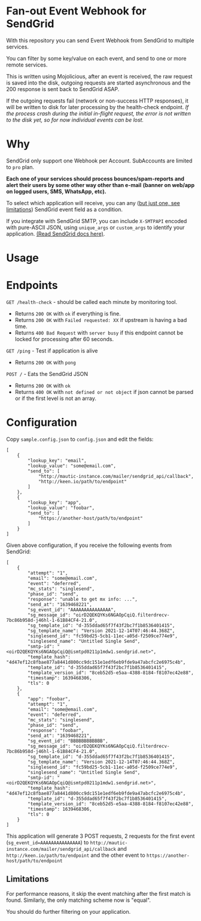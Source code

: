 # Fan-out Event Webhook for SendGrid

With this repository you can send Event Webhook from SendGrid to multiple services.

You can filter by some key/value on each event, and send to one or more remote services.

This is written using Mojolicious, after an event is received, the raw request is saved into the disk, outgoing requests
are started asynchronous and the 200 response is sent back to SendGrid ASAP.

If the outgoing requests fail (network or non-success HTTP responses), it will be written to disk for later processing
by the health-check endpoint. *If the process crash during the initial in-flight request, the error is not written to the disk yet, so for now individual events can be lost.*

# Why

SendGrid only support one Webhook per Account. SubAccounts are limited to `pro` plan.

**Each one of your services should process bounces/spam-reports and alert their users by some other way other than e-mail**
**(banner on web/app on logged users, SMS, WhatsApp, etc).**

To select which application will receive, you can any ([but just one, see limitations](#Limitations)) SendGrid event field as a condition.

If you integrate with SendGrid SMTP, you can include `X-SMTPAPI` encoded with pure-ASCII JSON, using `unique_args` or `custom_args` to identify your application. [(Read SendGrid docs here)](https://docs.sendgrid.com/for-developers/sending-email/building-an-x-smtpapi-header).


# Usage


# Endpoints

`GET /health-check` - should be called each minute by monitoring tool.

- Returns `200 OK` with `ok` if everything is fine.
- Returns `200 OK` with `Failed requested: XX` if upstream is having a bad time.
- Returns `400 Bad Request` with `server busy` if this endpoint cannot be locked for processing after 60 seconds.

`GET /ping` - Test if application is alive

- Returns `200 OK` with `pong`

`POST /` - Eats the SendGrid JSON

- Returns `200 OK` with `ok`
- Returns `400 OK` with `not defined or not object` if json cannot be parsed or if the first level is not an array.




# Configuration

Copy `sample.config.json` to `config.json` and edit the fields:

    [
        {
            "lookup_key": "email",
            "lookup_value": "some@email.com",
            "send_to": [
                "http://mautic-instance.com/mailer/sendgrid_api/callback",
                "http://keen.io/path/to/endpoint"
            ]
        },
        {
            "lookup_key": "app",
            "lookup_value": "foobar",
            "send_to": [
                "https://another-host/path/to/endpoint"
            ]
        }
    ]

Given above configuration, if you receive the following events from SendGrid:

    [
        {
            "attempt": "1",
            "email": "some@email.com",
            "event": "deferred",
            "mc_stats": "singlesend",
            "phase_id": "send",
            "response": "unable to get mx info: ...",
            "send_at": "1639468221",
            "sg_event_id": "AAAAAAAAAAAAAAA",
            "sg_message_id": "oirD2QEKQYKs6NGAOpCqiQ.filterdrecv-7bc86b958d-j46hl-1-61B84CF4-21.0",
            "sg_template_id": "d-355ddad65f7f43f2bc7f1b8536401415",
            "sg_template_name": "Version 2021-12-14T07:46:44.368Z",
            "singlesend_id": "fc59bd25-5cb1-11ec-a05d-f2509ce774e9",
            "singlesend_name": "Untitled Single Send",
            "smtp-id": "<oirD2QEKQYKs6NGAOpCqiQ@ismtpd0211p1mdw1.sendgrid.net>",
            "template_hash": "4d47ef12c8fbae877a8441d800cc9dc151e1edf6eb9fde9a47abcfc2e6975c4b",
            "template_id": "d-355ddad65f7f43f2bc7f1b8536401415",
            "template_version_id": "8ceb52d5-e5aa-4388-8184-f8107ec42e88",
            "timestamp": 1639468306,
            "tls": 0
        },
        {
            "app": "foobar",
            "attempt": "1",
            "email": "some@email.com",
            "event": "deferred",
            "mc_stats": "singlesend",
            "phase_id": "send",
            "response": "foobar",
            "send_at": "1639468221",
            "sg_event_id": "BBBBBBBBBBBB",
            "sg_message_id": "oirD2QEKQYKs6NGAOpCqiQ.filterdrecv-7bc86b958d-j46hl-1-61B84CF4-21.0",
            "sg_template_id": "d-355ddad65f7f43f2bc7f1b8536401415",
            "sg_template_name": "Version 2021-12-14T07:46:44.368Z",
            "singlesend_id": "fc59bd25-5cb1-11ec-a05d-f2509ce774e9",
            "singlesend_name": "Untitled Single Send",
            "smtp-id": "<oirD2QEKQYKs6NGAOpCqiQ@ismtpd0211p1mdw1.sendgrid.net>",
            "template_hash": "4d47ef12c8fbae877a8441d800cc9dc151e1edf6eb9fde9a47abcfc2e6975c4b",
            "template_id": "d-355ddad65f7f43f2bc7f1b8536401415",
            "template_version_id": "8ceb52d5-e5aa-4388-8184-f8107ec42e88",
            "timestamp": 1639468306,
            "tls": 0
        }
    ]

This application will generate 3 POST requests, 2 requests for the first event (`sg_event_id=AAAAAAAAAAAAAAA`) to `http://mautic-instance.com/mailer/sendgrid_api/callback` and `http://keen.io/path/to/endpoint` and the other event to `https://another-host/path/to/endpoint`


## Limitations

For performance reasons, it skip the event matching after the first match is found.
Similarly, the only matching scheme now is "equal".

You should do further filtering on your application.
